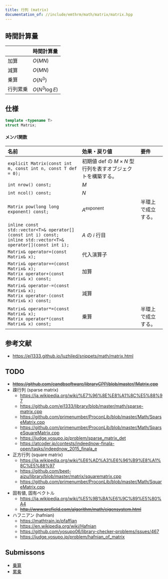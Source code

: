 ```yaml
---
title: 行列 (matrix)
documentation_of: //include/emthrm/math/matrix/matrix.hpp
---
```



## 時間計算量

||時間計算量|
|:--|:--|
|加算|$O(MN)$|
|減算|$O(MN)$|
|乗算|$O(N^3)$|
|行列累乗|$O(N^3 \log{E})$|


## 仕様

```cpp
template <typename T>
struct Matrix;
```

#### メンバ関数

|名前|効果・戻り値|要件|
|:--|:--|:--|
|`explicit Matrix(const int m, const int n, const T def = 0);`|初期値 $\mathrm{def}$ の $M \times N$ 型行列を表すオブジェクトを構築する。||
|`int nrow() const;`|$M$||
|`int ncol() const;`|$N$||
|`Matrix pow(long long exponent) const;`|$A^\mathrm{exponent}$|半環上で成立する。|
|`inline const std::vector<T>& operator[](const int i) const;`<br>`inline std::vector<T>& operator[](const int i);`|$A$ の $i$ 行目||
|`Matrix& operator=(const Matrix& x);`|代入演算子||
|`Matrix& operator+=(const Matrix& x);`<br>`Matrix operator+(const Matrix& x) const;`|加算||
|``Matrix& operator-=(const Matrix& x);``<br>`Matrix operator-(const Matrix& x) const;`|減算||
|`Matrix& operator*=(const Matrix& x);`<br>`Matrix operator*(const Matrix& x) const;`|乗算|半環上で成立する。|


## 参考文献

- https://ei1333.github.io/luzhiled/snippets/math/matrix.html


## TODO

- ~~https://github.com/eandbsoftware/libraryCPP/blob/master/!Matrix.cpp~~
- 疎行列 (sparse matrix)
  - https://ja.wikipedia.org/wiki/%E7%96%8E%E8%A1%8C%E5%88%97
  - https://github.com/ei1333/library/blob/master/math/sparse-matrix.cpp
  - https://github.com/primenumber/ProconLib/blob/master/Math/SparseMatrix.cpp
  - https://github.com/primenumber/ProconLib/blob/master/Math/SparseSquareMatrix.cpp
  - https://judge.yosupo.jp/problem/sparse_matrix_det
  - https://atcoder.jp/contests/indeednow-finala-open/tasks/indeednow_2015_finala_e
- 正方行列 (square matrix)
  - https://ja.wikipedia.org/wiki/%E6%AD%A3%E6%96%B9%E8%A1%8C%E5%88%97
  - https://github.com/beet-aizu/library/blob/master/matrix/squarematrix.cpp
  - https://github.com/primenumber/ProconLib/blob/master/Math/SquareMatrix.cpp
- 固有値, 固有ベクトル
  - https://ja.wikipedia.org/wiki/%E5%9B%BA%E6%9C%89%E5%80%A4
  - ~~http://www.prefield.com/algorithm/math/eigensystem.html~~
- ハフニアン (hafnian)
  - https://mathtrain.jp/pfaffian
  - https://en.wikipedia.org/wiki/Hafnian
  - https://github.com/yosupo06/library-checker-problems/issues/467
  - https://judge.yosupo.jp/problem/hafnian_of_matrix


## Submissons

- [乗算](https://judge.yosupo.jp/submission/45071)
- [累乗](https://judge.yosupo.jp/submission/172720)

